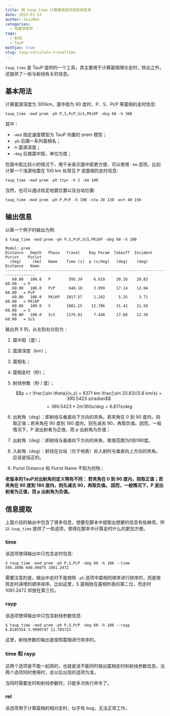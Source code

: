 ```yaml
---
title: 用 taup_time 计算震相走时及射线信息
date: 2015-01-24
author: SeisMan
categories:
  - 地震学软件
tags:
  - 射线
  - TauP
mathjax: true
slug: taup-calculate-traveltime
---
```


`taup_time` 是 TauP 提供的一个工具，其主要用于计算震相理论走时，除此之外，
还提供了一些与射线有关的信息。

<!--more-->

## 基本用法

计算震源深度为 300km，震中距为 60 度时，P、S、PcP 等震相的走时信息:

    taup_time -mod prem -ph P,S,PcP,ScS,PKiKP -deg 60 -h 300

其中：

-   `-mod` 指定速度模型为 TauP 内置的 prem 模型；
-   `-ph` 后跟一系列震相名；
-   `-h` 震源深度；
-   `-deg` 后接震中距，单位为度；

在震中距比较小的情况下，用千米表示震中距更方便，可以使用 `-km` 选项。比如
计算一个浅源地震在 100 km 处常见 P 波震相的走时信息:

    taup_time -mod prem -ph ttp+ -h 2 -km 100

当然，也可以通过给定地震位置以及台站位置:

    taup_time -mod prem -ph P,PcP -h 100 -sta 20 130 -evt 40 150

## 输出信息

以第一个例子的输出为例:

    $ taup_time -mod prem -ph P,S,PcP,ScS,PKiKP -deg 60 -h 100

    Model: prem
    Distance   Depth   Phase   Travel    Ray Param  Takeoff  Incident  Purist    Purist
      (deg)     (km)   Name    Time (s)  p (s/deg)   (deg)    (deg)   Distance   Name
    -----------------------------------------------------------------------------------
       60.00   100.0   P        595.39     6.819     30.16    20.83    60.00   = P
       60.00   100.0   PcP      640.10     3.999     17.14    12.04    60.00   = PcP
       60.00   100.0   PKiKP   1017.57     1.242      5.25     3.71    60.00   = PKiKP
       60.00   100.0   S       1081.25    12.786     31.42    21.59    60.00   = S
       60.00   100.0   ScS     1176.81     7.448     17.68    12.38    60.00   = ScS

输出共 9 列，从左到右分别为：

1.  震中距（度）；
2.  震源深度（km）；
3.  震相名；
4.  震相走时（秒）；
5.  射线参数（秒 / 度）；

    $$p = r \frac{\sin \theta}{v_s} = 6371 km \frac{\sin 20.83}{5.8 km/s}
      = 390.5423 s/radian$$
    $$= 390.5423 * 2\pi/360 s/deg = 6.817 s/deg$$

6.  出射角（deg）：即射线与垂直向下方向的夹角。若夹角在 0 到 90 度内，则取正值；若夹角在 90 度到 180 度内，则先减去 90，再取负值。因而，一般情况下，P 波出射者为正值，而 p 出射角为负值；
6.  出射角（deg）：即射线与垂直向下方向的夹角，取值范围为0到180度。

7.  入射角（deg）：射线在台站（位于地表）处入射时与垂直向上方向的夹角。应该是恒正的。
8.  Purist Distance 和 Purist Name 不知为何物；

**老版本的TauP对出射角的定义稍有不同：
若夹角在 0 到 90 度内，则取正值；若夹角在 90 度到 180 度内，则先减去 90，再取负值。
因而，一般情况下，P 波出射者为正值，而 p 出射角为负值。**

## 信息提取

上面介绍的输出中包含了很多信息，想要在脚本中提取出想要的信息有些麻烦。所以
`taup_time` 提供了一些选项，使得在脚本中计算走时什么的更加方便。

### time

该选项使得输出中只包含走时信息:

    $ taup_time -mod prem -ph P,S,PcP -deg 60 -h 100 --time
    595.3896 640.09875 1081.2472

需要注意的是，输出中走时不是按照 `-ph` 选项中震相的顺序进行排序的，而是按照走时递增的顺序排序。比如这里，S 震相放在震相列表的第二位，而走时 1081.2472 却放在第三位。

### rayp

该选项使得输出中只包含射线参数信息:

    $ taup_time -mod prem -ph P,S,PcP -deg 60 -h 100 --rayp
    6.8185554 3.9990747 12.785722

这里，射线参数的输出是按照震相进行排序的。

### time 和 rayp

这两个选项是不能一起用的，也就是说不能同时输出震相走时和射线参数信息。当两个选项同时使用时，会以后出现的选项为准。

当同时需要走时和射线参数时，只能多次执行命令了。

### rel

该选项用于计算震相的相对走时，似乎有 bug，无法正常工作。
